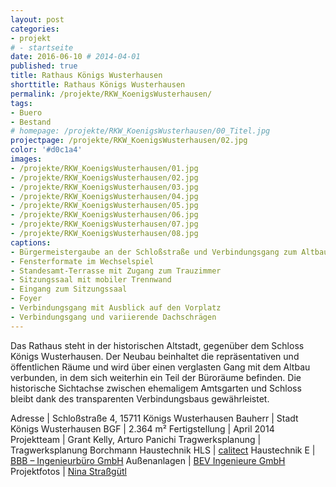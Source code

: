 ```yaml
---
layout: post
categories:
- projekt
# - startseite
date: 2016-06-10 # 2014-04-01
published: true
title: Rathaus Königs Wusterhausen
shorttitle: Rathaus Königs Wusterhausen
permalink: /projekte/RKW_KoenigsWusterhausen/
tags: 
- Buero
- Bestand
# homepage: /projekte/RKW_KoenigsWusterhausen/00_Titel.jpg
projectpage: /projekte/RKW_KoenigsWusterhausen/02.jpg 
color: '#d0c1a4'
images:
- /projekte/RKW_KoenigsWusterhausen/01.jpg
- /projekte/RKW_KoenigsWusterhausen/02.jpg
- /projekte/RKW_KoenigsWusterhausen/03.jpg
- /projekte/RKW_KoenigsWusterhausen/04.jpg
- /projekte/RKW_KoenigsWusterhausen/05.jpg
- /projekte/RKW_KoenigsWusterhausen/06.jpg
- /projekte/RKW_KoenigsWusterhausen/07.jpg
- /projekte/RKW_KoenigsWusterhausen/08.jpg
captions:
- Bürgermeistergaube an der Schloßstraße und Verbindungsgang zum Altbau
- Fensterformate im Wechselspiel
- Standesamt-Terrasse mit Zugang zum Trauzimmer
- Sitzungssaal mit mobiler Trennwand
- Eingang zum Sitzungssaal
- Foyer
- Verbindungsgang mit Ausblick auf den Vorplatz
- Verbindungsgang und variierende Dachschrägen
---
```

Das Rathaus steht in der historischen Altstadt, gegenüber dem Schloss Königs Wusterhausen. Der Neubau beinhaltet die repräsentativen und öffentlichen Räume und wird über einen verglasten Gang mit dem Altbau verbunden, in dem sich weiterhin ein Teil der Büroräume befinden. Die historische Sichtachse zwischen ehemaligem Amtsgarten und Schloss bleibt dank des transparenten Verbindungsbaus gewährleistet.

Adresse	            |	Schloßstraße 4, 15711 Königs Wusterhausen
Bauherr	            |	Stadt Königs Wusterhausen
BGF		            |	2.364 m²
Fertigstellung	    |	April 2014
Projektteam	        |	Grant Kelly, Arturo Panichi
Tragwerksplanung	|	Tragwerksplanung Borchmann
Haustechnik HLS	    |	[calitect](http://www.calitect.de/)
Haustechnik E	    |	[BBB – Ingenieurbüro GmbH](http://www.bbb-schwerin.de/)
Außenanlagen	    |	[BEV Ingenieure GmbH](http://www.bev-ing.de/)
Projektfotos	    |	[Nina Straßgütl](http://www.ninastrg.de/)